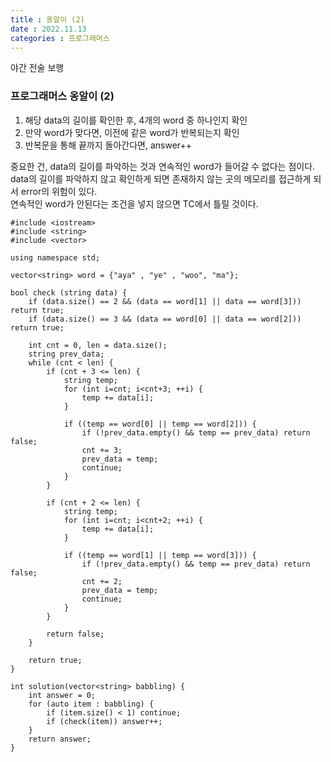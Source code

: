```yaml
---
title : 옹알이 (2)
date : 2022.11.13
categories : 프로그래머스
---
```


야간 전술 보행

### 프로그래머스 옹알이 (2)

1. 해당 data의 길이를 확인한 후, 4개의 word 중 하나인지 확인
2. 만약 word가 맞다면, 이전에 같은 word가 반복되는지 확인
3. 반복문을 통해 끝까지 돌아간다면, answer++

중요한 건, data의 길이를 파악하는 것과 연속적인 word가 들어갈 수 없다는 점이다.     
data의 길이를 파악하지 않고 확인하게 되면 존재하지 않는 곳의 메모리를 접근하게 되서 error의 위험이 있다.    
연속적인 word가 안된다는 조건을 넣지 않으면 TC에서 틀릴 것이다.     

```
#include <iostream>
#include <string>
#include <vector>

using namespace std;

vector<string> word = {"aya" , "ye" , "woo", "ma"};

bool check (string data) {
    if (data.size() == 2 && (data == word[1] || data == word[3])) return true;
    if (data.size() == 3 && (data == word[0] || data == word[2])) return true;
    
    int cnt = 0, len = data.size();
    string prev_data;
    while (cnt < len) {
        if (cnt + 3 <= len) {
            string temp;
            for (int i=cnt; i<cnt+3; ++i) {
                temp += data[i];
            }
            
            if ((temp == word[0] || temp == word[2])) {
                if (!prev_data.empty() && temp == prev_data) return false;
                cnt += 3;
                prev_data = temp;
                continue;
            }
        }
        
        if (cnt + 2 <= len) {
            string temp;
            for (int i=cnt; i<cnt+2; ++i) {
                temp += data[i];
            }
            
            if ((temp == word[1] || temp == word[3])) {
                if (!prev_data.empty() && temp == prev_data) return false;
                cnt += 2;
                prev_data = temp;
                continue;
            }
        }
        
        return false;
    }
    
    return true;
}

int solution(vector<string> babbling) {
    int answer = 0;
    for (auto item : babbling) {
        if (item.size() < 1) continue;
        if (check(item)) answer++;
    }
    return answer;
}
```